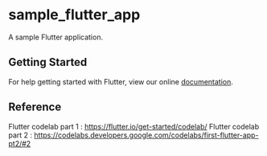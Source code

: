 # sample_flutter_app

A sample Flutter application.

## Getting Started

For help getting started with Flutter, view our online
[documentation](https://flutter.io/).

## Reference
Flutter codelab part 1 : https://flutter.io/get-started/codelab/
Flutter codelab part 2 : https://codelabs.developers.google.com/codelabs/first-flutter-app-pt2/#2
